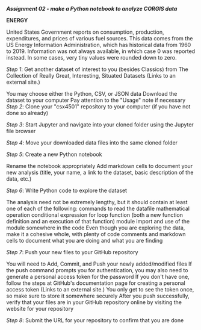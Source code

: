 ***_Assignment 02 - make a Python notebook to analyze CORGIS data_***


**ENERGY**

United States Government reports on consumption, production, expenditures, and prices of various fuel sources. This data comes from the US Energy Information Administration, which has historical data from 1960 to 2019. Information was not always available, in which case 0 was reported instead. In some cases, very tiny values were rounded down to zero.





























*Step 1*:  Get another dataset of interest to you (besides Classics) from The Collection of Really Great, Interesting, Situated Datasets (Links to an external site.)

You may choose either the Python, CSV, or JSON data
Download the dataset to your computer
Pay attention to the "Usage" note if necessary
*Step 2*: Clone your "csx4501" repository to your computer (if you have not done so already)

*Step 3*: Start Jupyter and navigate into your cloned folder using the Jupyter file browser

*Step 4*: Move your downloaded data files into the same cloned folder

*Step 5*: Create a new Python notebook

Rename the notebook appropriately
Add markdown cells to document your new analysis (title, your name, a link to the dataset, basic description of the data, etc.)

*Step 6*: Write Python code to explore the dataset

The analysis need not be extremely lengthy, but it should contain at least one of each of the following:
commands to read the datafile
mathematical operation
conditional expression
for loop
function (both a new function definition and an execution of that function)
module import and use of the module somewhere in the code
Even though you are exploring the data, make it a cohesive whole, with plenty of code comments and markdown cells to document what you are doing and what you are finding

*Step 7*: Push your new files to your GitHub repository

You will need to Add, Commit, and Push your newly added/modified files
If the push command prompts you for authentication, you may also need to generate a personal access token for the password
If you don't have one, follow the steps at GitHub's documentation page for creating a personal access token (Links to an external site.)
You only get to see the token once, so make sure to store it somewhere securely
After you push successfully, verify that your files are in your GitHub repository online by visiting the website for your repository

*Step 8*: Submit the URL for your repository to confirm that you are done
